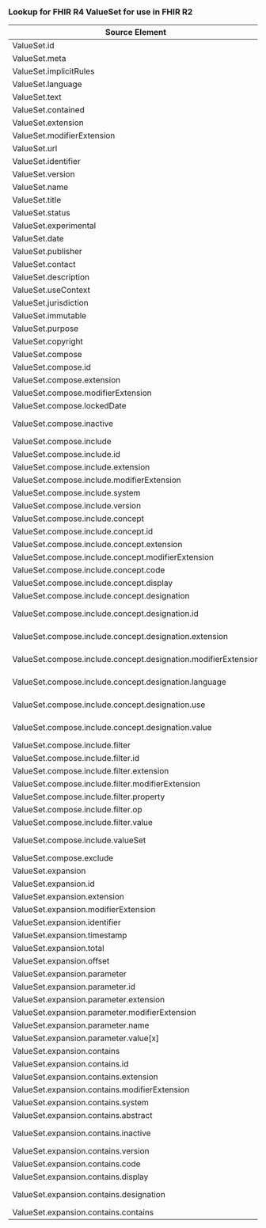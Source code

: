 ### Lookup for FHIR R4 ValueSet for use in FHIR R2

| Source Element | Usage | Target |
| -------------- | ----- | ------ |
| ValueSet.id | UseElementSameName | ValueSet.id |
| ValueSet.meta | UseElementSameName | ValueSet.meta |
| ValueSet.implicitRules | UseElementSameName | ValueSet.implicitRules |
| ValueSet.language | UseElementSameName | ValueSet.language |
| ValueSet.text | UseElementSameName | ValueSet.text |
| ValueSet.contained | UseElementSameName | ValueSet.contained |
| ValueSet.extension | UseElementSameName | ValueSet.extension |
| ValueSet.modifierExtension | UseElementSameName | ValueSet.modifierExtension |
| ValueSet.url | UseElementSameName | ValueSet.url |
| ValueSet.identifier | UseElementSameName | ValueSet.identifier |
| ValueSet.version | UseElementSameName | ValueSet.version |
| ValueSet.name | UseElementSameName | ValueSet.name |
| ValueSet.title | UseExtension | http://hl7.org/fhir/4.0/StructureDefinition/extension-ValueSet.title |
| ValueSet.status | UseElementSameName | ValueSet.status |
| ValueSet.experimental | UseElementSameName | ValueSet.experimental |
| ValueSet.date | UseElementSameName | ValueSet.date |
| ValueSet.publisher | UseElementSameName | ValueSet.publisher |
| ValueSet.contact | UseElementSameName | ValueSet.contact |
| ValueSet.description | UseElementSameName | ValueSet.description |
| ValueSet.useContext | UseElementSameName | ValueSet.useContext |
| ValueSet.jurisdiction | UseElementSameName | ValueSet.useContext |
| ValueSet.immutable | UseElementSameName | ValueSet.immutable |
| ValueSet.purpose | UseElementSameName | ValueSet.requirements |
| ValueSet.copyright | UseElementSameName | ValueSet.copyright |
| ValueSet.compose | UseElementSameName | ValueSet.compose |
| ValueSet.compose.id | UseElementSameName | ValueSet.compose.id |
| ValueSet.compose.extension | UseElementSameName | ValueSet.compose.extension |
| ValueSet.compose.modifierExtension | UseElementSameName | ValueSet.compose.modifierExtension |
| ValueSet.compose.lockedDate | UseElementSameName | ValueSet.lockedDate |
| ValueSet.compose.inactive | UseExtension | http://hl7.org/fhir/4.0/StructureDefinition/extension-ValueSet.compose.inactive |
| ValueSet.compose.include | UseElementSameName | ValueSet.compose.include |
| ValueSet.compose.include.id | UseElementSameName | ValueSet.compose.include.id |
| ValueSet.compose.include.extension | UseElementSameName | ValueSet.compose.include.extension |
| ValueSet.compose.include.modifierExtension | UseElementSameName | ValueSet.compose.modifierExtension |
| ValueSet.compose.include.system | UseElementSameName | ValueSet.compose.include.system |
| ValueSet.compose.include.version | UseElementSameName | ValueSet.compose.include.version |
| ValueSet.compose.include.concept | UseElementSameName | ValueSet.compose.include.concept |
| ValueSet.compose.include.concept.id | UseElementSameName | ValueSet.compose.include.concept.id |
| ValueSet.compose.include.concept.extension | UseElementSameName | ValueSet.compose.include.concept.extension |
| ValueSet.compose.include.concept.modifierExtension | UseElementSameName | ValueSet.compose.include.concept.modifierExtension |
| ValueSet.compose.include.concept.code | UseElementSameName | ValueSet.compose.include.concept.code |
| ValueSet.compose.include.concept.display | UseElementSameName | ValueSet.compose.include.concept.display |
| ValueSet.compose.include.concept.designation | UseElementSameName | ValueSet.compose.include.concept.designation |
| ValueSet.compose.include.concept.designation.id | UseExtension | http://hl7.org/fhir/4.0/StructureDefinition/extension-ValueSet.compose.include.concept.designation.id |
| ValueSet.compose.include.concept.designation.extension | UseExtension | http://hl7.org/fhir/4.0/StructureDefinition/extension-ValueSet.compose.include.concept.designation.extension |
| ValueSet.compose.include.concept.designation.modifierExtension | UseExtension | http://hl7.org/fhir/4.0/StructureDefinition/extension-ValueSet.compose.include.concept.designation.modifierExtension |
| ValueSet.compose.include.concept.designation.language | UseExtension | http://hl7.org/fhir/4.0/StructureDefinition/extension-ValueSet.compose.include.concept.designation.language |
| ValueSet.compose.include.concept.designation.use | UseExtension | http://hl7.org/fhir/4.0/StructureDefinition/extension-ValueSet.compose.include.concept.designation.use |
| ValueSet.compose.include.concept.designation.value | UseExtension | http://hl7.org/fhir/4.0/StructureDefinition/extension-ValueSet.compose.include.concept.designation.value |
| ValueSet.compose.include.filter | UseElementSameName | ValueSet.compose.include.filter |
| ValueSet.compose.include.filter.id | UseElementSameName | ValueSet.compose.include.filter.id |
| ValueSet.compose.include.filter.extension | UseElementSameName | ValueSet.compose.include.filter.extension |
| ValueSet.compose.include.filter.modifierExtension | UseElementSameName | ValueSet.compose.include.filter.modifierExtension |
| ValueSet.compose.include.filter.property | UseElementSameName | ValueSet.compose.include.filter.property |
| ValueSet.compose.include.filter.op | UseElementSameName | ValueSet.compose.include.filter.op |
| ValueSet.compose.include.filter.value | UseElementSameName | ValueSet.compose.include.filter.value |
| ValueSet.compose.include.valueSet | UseExtension | http://hl7.org/fhir/4.0/StructureDefinition/extension-ValueSet.compose.include.valueSet |
| ValueSet.compose.exclude | UseElementSameName | ValueSet.compose.exclude |
| ValueSet.expansion | UseElementSameName | ValueSet.expansion |
| ValueSet.expansion.id | UseElementSameName | ValueSet.expansion.id |
| ValueSet.expansion.extension | UseElementSameName | ValueSet.expansion.extension |
| ValueSet.expansion.modifierExtension | UseElementSameName | ValueSet.expansion.modifierExtension |
| ValueSet.expansion.identifier | UseElementSameName | ValueSet.expansion.identifier |
| ValueSet.expansion.timestamp | UseElementSameName | ValueSet.expansion.timestamp |
| ValueSet.expansion.total | UseElementSameName | ValueSet.expansion.total |
| ValueSet.expansion.offset | UseElementSameName | ValueSet.expansion.offset |
| ValueSet.expansion.parameter | UseElementSameName | ValueSet.expansion.parameter |
| ValueSet.expansion.parameter.id | UseElementSameName | ValueSet.expansion.parameter.id |
| ValueSet.expansion.parameter.extension | UseElementSameName | ValueSet.expansion.parameter.extension |
| ValueSet.expansion.parameter.modifierExtension | UseElementSameName | ValueSet.expansion.parameter.modifierExtension |
| ValueSet.expansion.parameter.name | UseElementSameName | ValueSet.expansion.parameter.name |
| ValueSet.expansion.parameter.value[x] | UseElementSameName | ValueSet.expansion.parameter.value[x] |
| ValueSet.expansion.contains | UseElementSameName | ValueSet.expansion.contains |
| ValueSet.expansion.contains.id | UseElementSameName | ValueSet.expansion.contains.id |
| ValueSet.expansion.contains.extension | UseElementSameName | ValueSet.expansion.contains.extension |
| ValueSet.expansion.contains.modifierExtension | UseElementSameName | ValueSet.expansion.contains.modifierExtension |
| ValueSet.expansion.contains.system | UseElementSameName | ValueSet.expansion.contains.system |
| ValueSet.expansion.contains.abstract | UseElementSameName | ValueSet.expansion.contains.abstract |
| ValueSet.expansion.contains.inactive | UseExtension | http://hl7.org/fhir/4.0/StructureDefinition/extension-ValueSet.expansion.contains.inactive |
| ValueSet.expansion.contains.version | UseElementSameName | ValueSet.expansion.contains.version |
| ValueSet.expansion.contains.code | UseElementSameName | ValueSet.expansion.contains.code |
| ValueSet.expansion.contains.display | UseElementSameName | ValueSet.expansion.contains.display |
| ValueSet.expansion.contains.designation | UseExtension | http://hl7.org/fhir/4.0/StructureDefinition/extension-ValueSet.expansion.contains.designation |
| ValueSet.expansion.contains.contains | UseElementSameName | ValueSet.expansion.contains.contains |
